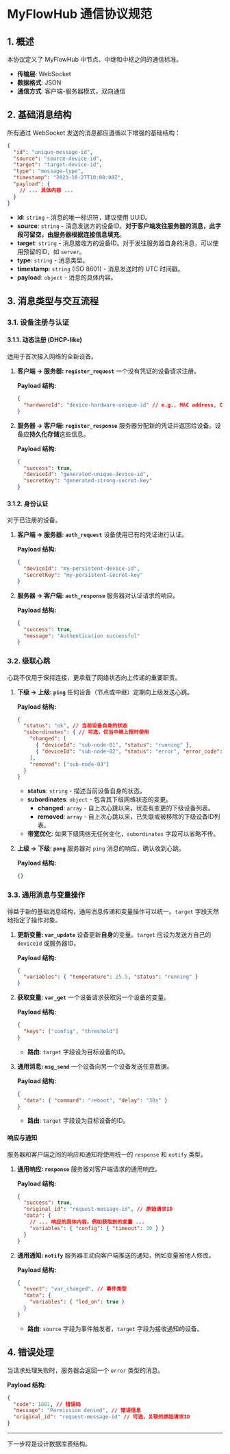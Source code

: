 # MyFlowHub 通信协议规范

## 1. 概述

本协议定义了 MyFlowHub 中节点、中继和中枢之间的通信标准。

- **传输层**: WebSocket
- **数据格式**: JSON
- **通信方式**: 客户端-服务器模式，双向通信

## 2. 基础消息结构

所有通过 WebSocket 发送的消息都应遵循以下增强的基础结构：

```json
{
  "id": "unique-message-id",
  "source": "source-device-id",
  "target": "target-device-id",
  "type": "message-type",
  "timestamp": "2023-10-27T10:00:00Z",
  "payload": {
    // ... 具体内容 ...
  }
}
```

- **id**: `string` - 消息的唯一标识符，建议使用 UUID。
- **source**: `string` - 消息发送方的设备ID。**对于客户端发往服务器的消息，此字段可留空，由服务器根据连接信息填充**。
- **target**: `string` - 消息接收方的设备ID。对于发往服务器自身的消息，可以使用预留的ID，如 `server`。
- **type**: `string` - 消息类型。
- **timestamp**: `string` (ISO 8601) - 消息发送时的 UTC 时间戳。
- **payload**: `object` - 消息的具体内容。

## 3. 消息类型与交互流程

### 3.1. 设备注册与认证

#### 3.1.1. 动态注册 (DHCP-like)

适用于首次接入网络的全新设备。

1.  **客户端 -> 服务器: `register_request`**
    一个没有凭证的设备请求注册。

    **Payload 结构:**
    ```json
    {
      "hardwareId": "device-hardware-unique-id" // e.g., MAC address, CPU serial
    }
    ```

2.  **服务器 -> 客户端: `register_response`**
    服务器分配新的凭证并返回给设备。设备应**持久化存储**这些信息。

    **Payload 结构:**
    ```json
    {
      "success": true,
      "deviceId": "generated-unique-device-id",
      "secretKey": "generated-strong-secret-key"
    }
    ```

#### 3.1.2. 身份认证

对于已注册的设备。

1.  **客户端 -> 服务器: `auth_request`**
    设备使用已有的凭证进行认证。

    **Payload 结构:**
    ```json
    {
      "deviceId": "my-persistent-device-id",
      "secretKey": "my-persistent-secret-key"
    }
    ```

2.  **服务器 -> 客户端: `auth_response`**
    服务器对认证请求的响应。

    **Payload 结构:**
    ```json
    {
      "success": true,
      "message": "Authentication successful"
    }
    ```

### 3.2. 级联心跳

心跳不仅用于保持连接，更承载了网络状态向上传递的重要职责。

1.  **下级 -> 上级: `ping`**
    任何设备（节点或中继）定期向上级发送心跳。

    **Payload 结构:**
    ```json
    {
      "status": "ok", // 当前设备自身的状态
      "subordinates": { // 可选，仅当中继上报时使用
        "changed": [
          { "deviceId": "sub-node-01", "status": "running" },
          { "deviceId": "sub-node-02", "status": "error", "error_code": 500 }
        ],
        "removed": ["sub-node-03"]
      }
    }
    ```
    - **status**: `string` - 描述当前设备自身的状态。
    - **subordinates**: `object` - 包含其下级网络状态的变更。
      - **changed**: `array` - 自上次心跳以来，状态有变更的下级设备列表。
      - **removed**: `array` - 自上次心跳以来，已失联或被移除的下级设备ID列表。
    - **带宽优化**: 如果下级网络无任何变化，`subordinates` 字段可以省略不传。

2.  **上级 -> 下级: `pong`**
    服务器对 `ping` 消息的响应，确认收到心跳。

    **Payload 结构:**
    ```json
    {}
    ```

### 3.3. 通用消息与变量操作

得益于新的基础消息结构，通用消息传递和变量操作可以统一。`target` 字段天然地指定了操作对象。

1.  **更新变量: `var_update`**
    设备更新**自身**的变量。`target` 应设为发送方自己的 `deviceId` 或服务器ID。

    **Payload 结构:**
    ```json
    {
      "variables": { "temperature": 25.5, "status": "running" }
    }
    ```

2.  **获取变量: `var_get`**
    一个设备请求获取另一个设备的变量。

    **Payload 结构:**
    ```json
    {
      "keys": ["config", "threshold"]
    }
    ```
    - **路由**: `target` 字段设为目标设备的ID。

3.  **通用消息: `msg_send`**
    一个设备向另一个设备发送任意数据。

    **Payload 结构:**
    ```json
    {
      "data": { "command": "reboot", "delay": "30s" }
    }
    ```
    - **路由**: `target` 字段设为目标设备的ID。

#### 响应与通知

服务器和客户端之间的响应和通知将使用统一的 `response` 和 `notify` 类型。

1.  **通用响应: `response`**
    服务器对客户端请求的通用响应。

    **Payload 结构:**
    ```json
    {
      "success": true,
      "original_id": "request-message-id", // 原始请求ID
      "data": {
        // ... 响应的具体内容，例如获取到的变量 ...
        "variables": { "config": { "timeout": 30 } }
      }
    }
    ```

2.  **通用通知: `notify`**
    服务器主动向客户端推送的通知，例如变量被他人修改。

    **Payload 结构:**
    ```json
    {
      "event": "var_changed", // 事件类型
      "data": {
        "variables": { "led_on": true }
      }
    }
    ```
    - **路由**: `source` 字段为事件触发者，`target` 字段为接收通知的设备。

## 4. 错误处理

当请求处理失败时，服务器会返回一个 `error` 类型的消息。

**Payload 结构:**
```json
{
  "code": 1001, // 错误码
  "message": "Permission denied", // 错误信息
  "original_id": "request-message-id" // 可选，关联的原始请求ID
}
```

---
下一步将是设计数据库表结构。

